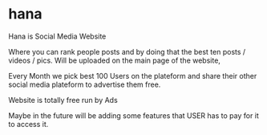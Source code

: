 # hana
Hana is Social Media Website

Where you can rank people posts and by doing that the best ten posts / videos / pics. Will be uploaded on the main page of the website, 

Every Month we pick best 100 Users on the plateform and share their other social media plateform to advertise them free. 

Website is totally free run by Ads 

Maybe in the future will be adding some features that USER has to pay for it to access it. 

